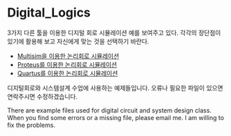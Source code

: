 # Digital_Logics
3가지 다른 툴을 이용한 디지털 회로 시뮬레이션 예를 보여주고 있다. 각각의 장단점이 있기에 활용해 보고 자신에게 맞는 것을 선택하기 바란다.

+ [Multisim을 이용한 논리회로 시뮬레이션](https://github.com/sckim/Lectures/tree/develop/Digital_Logics/Multisim#readme)  
+ [Proteus를 이용한 논리회로 시뮬레이션](https://github.com/sckim/Lectures/tree/develop/Digital_Logics/Proteus#readme)  
+ [Quartus를 이용한 논리회로 시뮬레이션](https://github.com/sckim/Lectures/tree/develop/Digital_Logics/Quartus_schematics#readme)  

디지털회로와 시스템설계 수업에 사용하는 예제들입니다.
오류나 필요한 파일이 있으면 연락주시면 수정하겠습니다.

There are example files used for digital circuit and system design class.
When you find some errors or a missing file, please email me.
I am willing to fix the problems.
